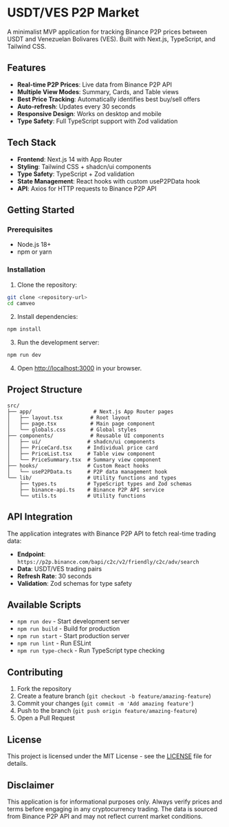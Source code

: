 # USDT/VES P2P Market

A minimalist MVP application for tracking Binance P2P prices between USDT and Venezuelan Bolivares (VES). Built with Next.js, TypeScript, and Tailwind CSS.

## Features

- **Real-time P2P Prices**: Live data from Binance P2P API
- **Multiple View Modes**: Summary, Cards, and Table views
- **Best Price Tracking**: Automatically identifies best buy/sell offers
- **Auto-refresh**: Updates every 30 seconds
- **Responsive Design**: Works on desktop and mobile
- **Type Safety**: Full TypeScript support with Zod validation

## Tech Stack

- **Frontend**: Next.js 14 with App Router
- **Styling**: Tailwind CSS + shadcn/ui components
- **Type Safety**: TypeScript + Zod validation
- **State Management**: React hooks with custom useP2PData hook
- **API**: Axios for HTTP requests to Binance P2P API

## Getting Started

### Prerequisites

- Node.js 18+
- npm or yarn

### Installation

1. Clone the repository:

```bash
git clone <repository-url>
cd camveo
```

2. Install dependencies:

```bash
npm install
```

3. Run the development server:

```bash
npm run dev
```

4. Open [http://localhost:3000](http://localhost:3000) in your browser.

## Project Structure

```
src/
├── app/                    # Next.js App Router pages
│   ├── layout.tsx         # Root layout
│   ├── page.tsx           # Main page component
│   └── globals.css        # Global styles
├── components/            # Reusable UI components
│   ├── ui/               # shadcn/ui components
│   ├── PriceCard.tsx     # Individual price card
│   ├── PriceList.tsx     # Table view component
│   └── PriceSummary.tsx  # Summary view component
├── hooks/                # Custom React hooks
│   └── useP2PData.ts     # P2P data management hook
└── lib/                  # Utility functions and types
    ├── types.ts          # TypeScript types and Zod schemas
    ├── binance-api.ts    # Binance P2P API service
    └── utils.ts          # Utility functions
```

## API Integration

The application integrates with Binance P2P API to fetch real-time trading data:

- **Endpoint**: `https://p2p.binance.com/bapi/c2c/v2/friendly/c2c/adv/search`
- **Data**: USDT/VES trading pairs
- **Refresh Rate**: 30 seconds
- **Validation**: Zod schemas for type safety

## Available Scripts

- `npm run dev` - Start development server
- `npm run build` - Build for production
- `npm run start` - Start production server
- `npm run lint` - Run ESLint
- `npm run type-check` - Run TypeScript type checking

## Contributing

1. Fork the repository
2. Create a feature branch (`git checkout -b feature/amazing-feature`)
3. Commit your changes (`git commit -m 'Add amazing feature'`)
4. Push to the branch (`git push origin feature/amazing-feature`)
5. Open a Pull Request

## License

This project is licensed under the MIT License - see the [LICENSE](LICENSE) file for details.

## Disclaimer

This application is for informational purposes only. Always verify prices and terms before engaging in any cryptocurrency trading. The data is sourced from Binance P2P API and may not reflect current market conditions.
